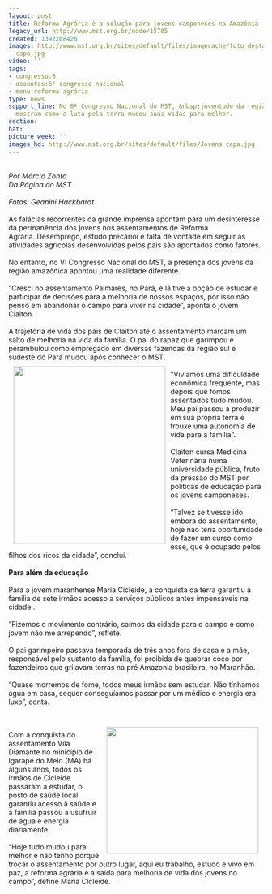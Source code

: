 ```yaml
---
layout: post
title: Reforma Agrária é a solução para jovens camponeses na Amazônia
legacy_url: http://www.mst.org.br/node/15705
created: 1392208426
images: http://www.mst.org.br/sites/default/files/imagecache/foto_destaque/Jovens
  capa.jpg
video: ''
tags:
- congresso:6
- assuntos:6° congresso nacional
- menu:reforma agrária
type: news
support_line: No 6º Congresso Nacional do MST, &nbsp;juventude da região amazônica
  mostram como a luta pela terra mudou suas vidas para melhor.
section: 
hat: ''
picture_week: ''
images_hd: http://www.mst.org.br/sites/default/files/Jovens capa.jpg
---
```

<div>&nbsp;</div><div><em>Por Márcio Zonta</em></div><div><em>Da Página do MST</em></div><div><em><br></em></div><div><em>Fotos: Geanini Hackbardt</em></div><div>&nbsp;</div><div>As falácias recorrentes da grande imprensa apontam para um desinteresse da permanência dos jovens nos assentamentos de Reforma Agrária.&nbsp;Desemprego, estudo precárioi e falta de vontade em seguir as atividades agrícolas desenvolvidas pelos pais são apontados como fatores.</div><div>&nbsp;</div><div>No entanto, no VI Congresso Nacional do MST, a presença dos jovens da região amazônica apontou uma realidade diferente.</div><div>&nbsp;</div><div>“Cresci no assentamento Palmares, no Pará, e lá tive a opção de estudar e participar de decisões para a melhoria de nossos espaços, por isso não penso em abandonar o campo para viver na cidade”, aponta o jovem Claiton.</div><div>&nbsp;</div><div>A trajetória de vida dos pais de Claiton até o assentamento marcam um salto de melhoria na vida da família. O pai do rapaz que garimpou e perambulou como empregado em diversas fazendas da região sul e sudeste do Pará mudou após conhecer o MST.</div><div><img style="float: left; margin: 10px;" src="http://www.mst.org.br/sites/default/files/Jovens%20peq-3.jpg" alt="" width="300" height="350"></div><div>&nbsp;</div><div>“Vivíamos uma dificuldade econômica frequente, mas depois que fomos assentados tudo mudou. Meu pai passou a produzir em sua própria terra e trouxe uma autonomia de vida para a família”.</div><div>&nbsp;</div><div>Claiton cursa Medicina Veterinária numa universidade pública, fruto da pressão do MST por políticas de educação para os jovens camponeses.</div><div>&nbsp;</div><div>“Talvez se tivesse ido embora do assentamento, hoje não teria oportunidade de fazer um curso como esse, que é ocupado pelos filhos dos ricos da cidade”, conclui.</div><div>&nbsp;</div><div><strong>Para além da educação</strong></div><div>&nbsp;</div><div>Para a jovem maranhense Maria Cicleide, a conquista da terra garantiu à família de sete irmãos acesso a serviços públicos antes impensáveis na cidade .</div><div>&nbsp;</div><div>“Fizemos o movimento contrário, saímos da cidade para o campo e como jovem não me arrependo”, reflete.</div><div>&nbsp;</div><div>O pai garimpeiro passava temporada de três anos fora de casa e a mãe, responsável pelo sustento da família, foi proibida de quebrar coco por fazendeiros que grilavam terras na pré Amazonia brasileira, no Maranhão.</div><div>&nbsp;</div><div>“Quase morremos de fome, todos meus irmãos sem estudar. Não tínhamos água em casa, sequer conseguíamos passar por um médico e energia era luxo”, conta.</div><div>&nbsp;</div><p><img style="float: right; margin: 10px;" src="http://www.mst.org.br/sites/default/files/Jovens%20peq-1.jpg" alt="" width="300" height="250"></p><div><br><div>Com a conquista do assentamento Vila Diamante no minicípio de Igarapé do Meio (MA) há alguns anos, todos os irmãos de Cicleide passaram a estudar, o posto de saúde local garantiu acesso à saúde e a família passou a usufruir de água e energia diariamente.</div><div><div>&nbsp;</div><div>“Hoje tudo mudou para melhor e não tenho porque trocar o assentamento por outro lugar, aqui eu trabalho, estudo e vivo em paz, a reforma agrária é a saída para melhoria de vida dos jovens no campo”, define Maria Cicleide.</div><div>&nbsp;</div></div></div>
